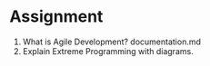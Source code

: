 # Assignment
1. What is Agile Development?
documentation.md
2. Explain Extreme Programming with diagrams.
